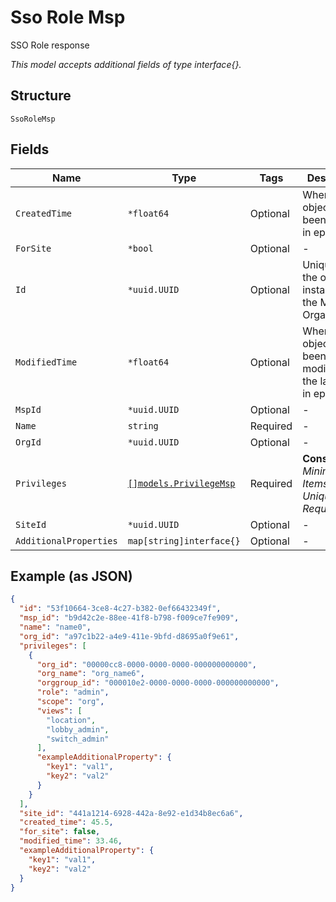 
# Sso Role Msp

SSO Role response

*This model accepts additional fields of type interface{}.*

## Structure

`SsoRoleMsp`

## Fields

| Name | Type | Tags | Description |
|  --- | --- | --- | --- |
| `CreatedTime` | `*float64` | Optional | When the object has been created, in epoch |
| `ForSite` | `*bool` | Optional | - |
| `Id` | `*uuid.UUID` | Optional | Unique ID of the object instance in the Mist Organnization |
| `ModifiedTime` | `*float64` | Optional | When the object has been modified for the last time, in epoch |
| `MspId` | `*uuid.UUID` | Optional | - |
| `Name` | `string` | Required | - |
| `OrgId` | `*uuid.UUID` | Optional | - |
| `Privileges` | [`[]models.PrivilegeMsp`](../../doc/models/privilege-msp.md) | Required | **Constraints**: *Minimum Items*: `1`, *Unique Items Required* |
| `SiteId` | `*uuid.UUID` | Optional | - |
| `AdditionalProperties` | `map[string]interface{}` | Optional | - |

## Example (as JSON)

```json
{
  "id": "53f10664-3ce8-4c27-b382-0ef66432349f",
  "msp_id": "b9d42c2e-88ee-41f8-b798-f009ce7fe909",
  "name": "name0",
  "org_id": "a97c1b22-a4e9-411e-9bfd-d8695a0f9e61",
  "privileges": [
    {
      "org_id": "00000cc8-0000-0000-0000-000000000000",
      "org_name": "org_name6",
      "orggroup_id": "000010e2-0000-0000-0000-000000000000",
      "role": "admin",
      "scope": "org",
      "views": [
        "location",
        "lobby_admin",
        "switch_admin"
      ],
      "exampleAdditionalProperty": {
        "key1": "val1",
        "key2": "val2"
      }
    }
  ],
  "site_id": "441a1214-6928-442a-8e92-e1d34b8ec6a6",
  "created_time": 45.5,
  "for_site": false,
  "modified_time": 33.46,
  "exampleAdditionalProperty": {
    "key1": "val1",
    "key2": "val2"
  }
}
```

